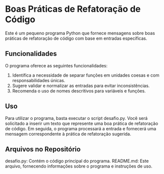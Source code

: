 # Boas Práticas de Refatoração de Código

Este é um pequeno programa Python que fornece mensagens sobre boas práticas de refatoração de código com base em entradas específicas.

## Funcionalidades

O programa oferece as seguintes funcionalidades:

1. Identifica a necessidade de separar funções em unidades coesas e com responsabilidades únicas.
2. Sugere validar e normalizar as entradas para evitar inconsistências.
3. Recomenda o uso de nomes descritivos para variáveis e funções.

## Uso

Para utilizar o programa, basta executar o script desafio.py. Você será solicitado a inserir um texto que represente uma boa prática de refatoração de código. Em seguida, o programa processará a entrada e fornecerá uma mensagem correspondente à prática de refatoração sugerida.

## Arquivos no Repositório

desafio.py: Contém o código principal do programa.
README.md: Este arquivo, fornecendo informações sobre o programa e instruções de uso.


